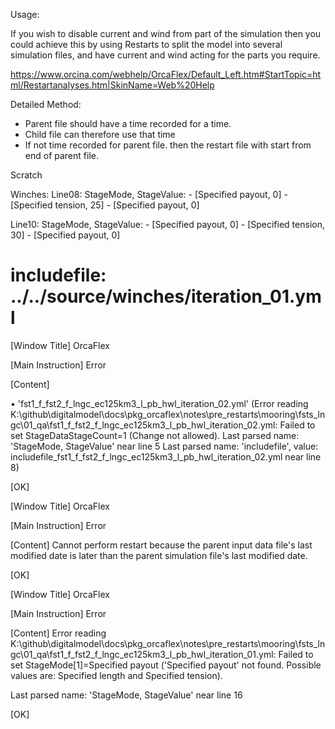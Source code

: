 Usage:

If you wish to disable current and wind from part of the simulation then you could achieve this by using Restarts to split the model into several simulation files, and have current and wind acting for the parts you require. 


https://www.orcina.com/webhelp/OrcaFlex/Default_Left.htm#StartTopic=html/Restartanalyses.htm|SkinName=Web%20Help

Detailed Method:

- Parent file should have a time recorded for a time.
- Child file can therefore use that time
- If not time recorded for parent file. then the restart file with start from end of parent file.


Scratch

Winches:
  Line08:
      StageMode, StageValue:
        - [Specified payout, 0]
        - [Specified tension, 25]
        - [Specified payout, 0]
  
  Line10:
      StageMode, StageValue:
        - [Specified payout, 0]
        - [Specified tension, 30]
        - [Specified payout, 0]
  # includefile: ../../source/winches/iteration_01.yml




[Window Title]
OrcaFlex

[Main Instruction]
Error

[Content]

• 'fst1_f_fst2_f_lngc_ec125km3_l_pb_hwl_iteration_02.yml' (Error reading K:\github\digitalmodel\docs\pkg_orcaflex\notes\pre_restarts\mooring\fsts_lngc\01_qa\fst1_f_fst2_f_lngc_ec125km3_l_pb_hwl_iteration_02.yml: Failed to set StageDataStageCount=1 (Change not allowed). Last parsed name: 'StageMode, StageValue' near line 5 Last parsed name: 'includefile', value: includefile_fst1_f_fst2_f_lngc_ec125km3_l_pb_hwl_iteration_02.yml near line 8)


[OK]


[Window Title]
OrcaFlex

[Main Instruction]
Error

[Content]
Cannot perform restart because the parent input data file's last modified date is later than the parent simulation file's last modified date.

[OK]


[Window Title]
OrcaFlex

[Main Instruction]
Error

[Content]
Error reading K:\github\digitalmodel\docs\pkg_orcaflex\notes\pre_restarts\mooring\fsts_lngc\01_qa\fst1_f_fst2_f_lngc_ec125km3_l_pb_hwl_iteration_01.yml: Failed to set StageMode[1]=Specified payout ('Specified payout' not found. Possible values are: Specified length and Specified tension).

Last parsed name: 'StageMode, StageValue' near line 16

[OK]